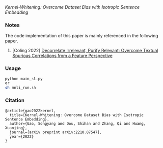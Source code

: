 

*Kernel-Whitening: Overcome Dataset Bias with Isotropic Sentence Embedding*



### Notes

The code implementation of this paper is mainly referenced in the following paper.

1. [Coling 2022] [Decorrelate Irrelevant, Purify Relevant: Overcome Textual Spurious Correlations from a Feature Perspective](https://arxiv.org/abs/2202.08048)

### Usage


```bash
python main_sl.py 
or
sh mnli_run.sh
```

### Citation

```
@article{gao2022kernel,
  title={Kernel-Whitening: Overcome Dataset Bias with Isotropic Sentence Embedding},
  author={Gao, Songyang and Dou, Shihan and Zhang, Qi and Huang, Xuanjing},
  journal={arXiv preprint arXiv:2210.07547},
  year={2022}
}

```
